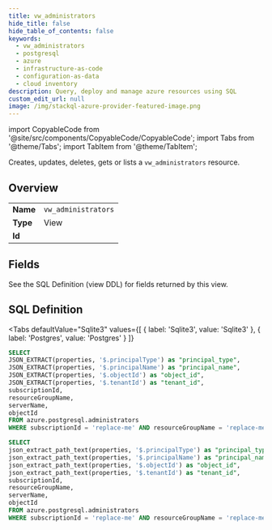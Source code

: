 ```yaml
--- 
title: vw_administrators
hide_title: false
hide_table_of_contents: false
keywords:
  - vw_administrators
  - postgresql
  - azure
  - infrastructure-as-code
  - configuration-as-data
  - cloud inventory
description: Query, deploy and manage azure resources using SQL
custom_edit_url: null
image: /img/stackql-azure-provider-featured-image.png
---
```


import CopyableCode from '@site/src/components/CopyableCode/CopyableCode';
import Tabs from '@theme/Tabs';
import TabItem from '@theme/TabItem';

Creates, updates, deletes, gets or lists a <code>vw_administrators</code> resource.

## Overview
<table><tbody>
<tr><td><b>Name</b></td><td><code>vw_administrators</code></td></tr>
<tr><td><b>Type</b></td><td>View</td></tr>
<tr><td><b>Id</b></td><td><CopyableCode code="azure.postgresql.vw_administrators" /></td></tr>
</tbody></table>

## Fields

See the SQL Definition (view DDL) for fields returned by this view.

## SQL Definition

<Tabs
defaultValue="Sqlite3"
values={[
{ label: 'Sqlite3', value: 'Sqlite3' },
{ label: 'Postgres', value: 'Postgres' }
]}
>
<TabItem value="Sqlite3">

```sql
SELECT
JSON_EXTRACT(properties, '$.principalType') as "principal_type",
JSON_EXTRACT(properties, '$.principalName') as "principal_name",
JSON_EXTRACT(properties, '$.objectId') as "object_id",
JSON_EXTRACT(properties, '$.tenantId') as "tenant_id",
subscriptionId,
resourceGroupName,
serverName,
objectId
FROM azure.postgresql.administrators
WHERE subscriptionId = 'replace-me' AND resourceGroupName = 'replace-me' AND serverName = 'replace-me';
```

</TabItem>
<TabItem value="Postgres">

```sql
SELECT
json_extract_path_text(properties, '$.principalType') as "principal_type",
json_extract_path_text(properties, '$.principalName') as "principal_name",
json_extract_path_text(properties, '$.objectId') as "object_id",
json_extract_path_text(properties, '$.tenantId') as "tenant_id",
subscriptionId,
resourceGroupName,
serverName,
objectId
FROM azure.postgresql.administrators
WHERE subscriptionId = 'replace-me' AND resourceGroupName = 'replace-me' AND serverName = 'replace-me';
```

</TabItem>
</Tabs>
